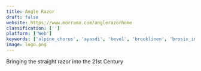 ```yaml
---
title: Angle Razor
draft: false 
website: https://www.morrama.com/anglerazorhome
classification: ['']
platform: ['Web']
keywords: ['alpine_chorus', 'ayasdi', 'bevel', 'brooklinen', 'brosix_instant_messenger', 'faithbox', 'flamingo', 'google_cloud_dataproc', 'italic', 'japan_crate', 'platfora', 'rockwell_model_t', 'send', 'signal', 'spideroak', 'surprisepackage.me', 'the_primp_club', 'versa']
image: logo.png
---
```

Bringing the straight razor into the 21st Century
